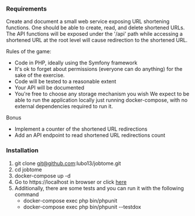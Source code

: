 ### Requirements

Create and document a small web service exposing URL shortening functions.
One should be able to create, read, and delete shortened URLs.
The API functions will be exposed under the '/api' path while accessing a shortened URL at the
root level will cause redirection to the shortened URL.

Rules of the game:
- Code in PHP, ideally using the Symfony framework
- It's ok to forget about permissions (everyone can do anything) for the sake of the exercise.
- Code will be tested to a reasonable extent
- Your API will be documented
- You're free to choose any storage mechanism you wish
  We expect to be able to run the application locally just running docker-compose, with no
  external dependencies required to run it.

Bonus
- Implement a counter of the shortened URL redirections
- Add an API endpoint to read shortened URL redirections count

### Installation
1. git clone git@github.com:lubo13/jobtome.git
2. cd jobtome
3. docker-compose up -d
4. Go to https://localhost in browser or click <a href='https://localhost'>here</a>
5. Additionally, there are some tests and you can run it with the following command
    - docker-compose exec php bin/phpunit 
    - docker-compose exec php bin/phpunit --testdox

